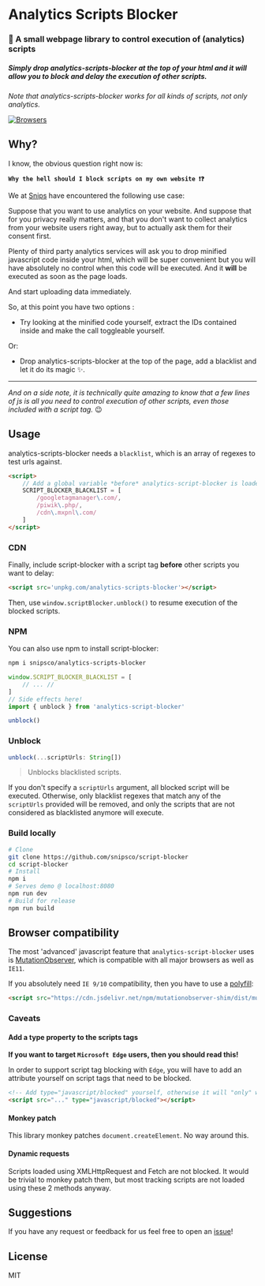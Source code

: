 # Analytics Scripts Blocker

### 🔐 A small webpage library to control execution of (analytics) scripts

##### Simply drop analytics-scripts-blocker at the top of your html and it will allow you to block and delay the execution of other scripts.

_Note that analytics-scripts-blocker works for all kinds of scripts, not only analytics._

[![Browsers](https://badges.herokuapp.com/browsers?firefox=60&googlechrome=66&iexplore=!9,!10,11&microsoftedge=17)](#browser-compatibility)

## Why?

I know, the obvious question right now is:

**`Why the hell should I block scripts on my own website ❗❓`**

We at [Snips](https://snips.ai) have encountered the following use case:

Suppose that you want to use analytics on your website. And suppose that for you privacy really matters, and that you don't want to collect analytics from your website users right away, but to actually ask them for their consent first.

Plenty of third party analytics services will ask you to drop minified javascript code inside your html, which will be super convenient but you will have absolutely no control when this code will be executed. And it **will** be executed as soon as the page loads.

And start uploading data immediately.

So, at this point you have two options :

- Try looking at the minified code yourself, extract the IDs contained inside and make the call toggleable yourself.

Or:

- Drop analytics-scripts-blocker at the top of the page, add a blacklist and let it do its magic ✨.

----------

*And on a side note, it is technically quite amazing to know that a few lines of js is all you need to control execution of other scripts, even those included with a script tag.* 😉

## Usage

analytics-scripts-blocker needs a `blacklist`, which is an array of regexes to test urls against.

```html
<script>
    // Add a global variable *before* analytics-script-blocker is loaded.
    SCRIPT_BLOCKER_BLACKLIST = [
        /googletagmanager\.com/,
        /piwik\.php/,
        /cdn\.mxpnl\.com/
    ]
</script>
```

### CDN


Finally, include script-blocker with a script tag **before** other scripts you want to delay:

```html
<script src='unpkg.com/analytics-scripts-blocker'></script>
```

Then, use `window.scriptBlocker.unblock()` to resume execution of the blocked scripts.

### NPM

You can also use npm to install script-blocker:

```bash
npm i snipsco/analytics-scripts-blocker
```

```js
window.SCRIPT_BLOCKER_BLACKLIST = [
    // ... //
]
// Side effects here!
import { unblock } from 'analytics-script-blocker'

unblock()
```

### Unblock

```js
unblock(...scriptUrls: String[])
```

> Unblocks blacklisted scripts.

If you don't specify a `scriptUrls` argument, all blocked script will be executed.
Otherwise, only blacklist regexes that match any of the `scriptUrls` provided will be removed, and only the scripts that are not considered as blacklisted anymore will execute.

### Build locally

```bash
# Clone
git clone https://github.com/snipsco/script-blocker
cd script-blocker
# Install
npm i
# Serves demo @ localhost:8080
npm run dev
# Build for release
npm run build
```

## Browser compatibility

The most 'advanced' javascript feature that `analytics-script-blocker` uses is [MutationObserver](https://developer.mozilla.org/en-US/docs/Web/API/MutationObserver), which is compatible with all major browsers as well as `IE11`.

If you absolutely need `IE 9/10` compatibility, then you have to use a [polyfill](https://github.com/megawac/MutationObserver.js):

```html
<script src="https://cdn.jsdelivr.net/npm/mutationobserver-shim/dist/mutationobserver.min.js"></script>
```

### Caveats

#### Add a type property to the scripts tags

**If you want to target `Microsoft Edge` users, then you should read this!**


In order to support script tag blocking with `Edge`, you will have to add an attribute yourself on script tags that need to be blocked.

```html
<!-- Add type="javascript/blocked" yourself, otherwise it will "only" work on Chrome/Firefox/Safari/IE -->
<script src="..." type="javascript/blocked"></script>
```

#### Monkey patch

This library monkey patches `document.createElement`. No way around this.

#### Dynamic requests

Scripts loaded using XMLHttpRequest and Fetch are not blocked. It would be trivial to monkey patch them, but most tracking scripts are not loaded using these 2 methods anyway.

## Suggestions

If you have any request or feedback for us feel free to open an [issue](https://github.com/snipsco/script-blocker/issues)!

## License

MIT
